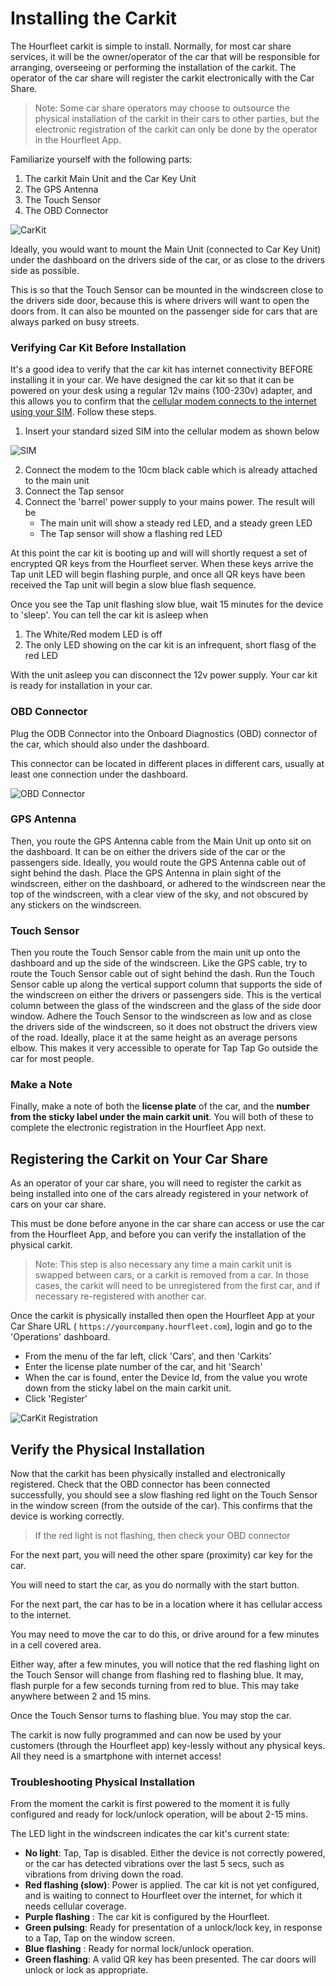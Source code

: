 # Installing the Carkit
The Hourfleet carkit is simple to install. Normally, for most car share services, it will be the owner/operator of the car that will be responsible for arranging, overseeing or performing the installation of the carkit. The operator of the car share will register the carkit electronically with the Car Share.

> Note: Some car share operators may choose to outsource the physical installation of the carkit in their cars to other parties, but the electronic registration of the carkit can only be done by the operator in the Hourfleet App.

Familiarize yourself with the following parts:

1. The carkit Main Unit and the Car Key Unit
2. The GPS Antenna
3. The Touch Sensor
4. The OBD Connector

![CarKit](images/carkit/OpticalCarkit_AccessoriesLabeled.jpg)

Ideally, you would want to mount the Main Unit (connected to Car Key Unit) under the dashboard on the drivers side of the car, or as close to the drivers side as possible.

This is so that the Touch Sensor can be mounted in the windscreen close to the drivers side door, because this is where drivers will want to open the doors from. It can also be mounted on the passenger side for cars that are always parked on busy streets.  

### Verifying Car Kit Before Installation  

It's a good idea to verify that the car kit has internet connectivity BEFORE installing it in your car. We have designed the car kit so that it can be powered on your desk using a regular 12v mains (100-230v) adapter, and this allows you to confirm that the [cellular modem connects to the internet using your SIM](http://docs.hourfleet.com/carkit.html#cellular-connectivity). Follow these steps.
1. Insert your standard sized SIM into the cellular modem as shown below

![SIM](http://docs.hourfleet.com/images/carkit/ModemSIM.png)  

2. Connect the modem to the 10cm black cable which is already attached to the main unit
2. Connect the Tap sensor
2. Connect the 'barrel' power supply to your mains power. The result will be
   - The main unit will show a steady red LED, and a steady green LED
   - The Tap sensor will show a flashing red LED
   
At this point the car kit is booting up and will will shortly request a set of encrypted QR keys from the Hourfleet server. When these keys arrive the Tap unit LED will begin flashing purple, and once all QR keys have been received the Tap unit will begin a slow blue flash sequence.

Once you see the Tap unit flashing slow blue, wait 15 minutes for the device to 'sleep'. You can tell the car kit is asleep when
1. The White/Red modem LED is off
1. The only LED showing on the car kit is an infrequent, short flasg of the red LED

With the unit asleep you can disconnect the 12v power supply. Your car kit is ready for installation in your car.


### OBD Connector

Plug the ODB Connector into the Onboard Diagnostics (OBD) connector of the car, which should also under the dashboard. 

This connector can be located in different places in different cars, usually at least one connection under the dashboard.

![OBD Connector](images/carkit/OBD2Port.png)

### GPS Antenna

Then, you route the GPS Antenna cable from the Main Unit up onto sit on the dashboard. It can be on either the drivers side of the car or the passengers side. Ideally, you would route the GPS Antenna cable out of sight behind the dash. Place the GPS Antenna in plain sight of the windscreen, either on the dashboard, or adhered to the windscreen near the top of the windscreen, with a clear view of the sky, and not obscured by any stickers on the windscreen.

### Touch Sensor  

Then you route the Touch Sensor cable from the main unit up onto the dashboard and up the side of the windscreen. Like the GPS cable, try to route the Touch Sensor cable out of sight behind the dash. Run the Touch Sensor cable up along the vertical support column that supports the side of the windscreen on either the drivers or passengers side. This is the vertical column between the glass of the windscreen and the glass of the side door window. Adhere the Touch Sensor to the windscreen as low and as close the drivers side of the windscreen, so it does not obstruct the drivers view of the road. Ideally, place it at the same height as an average persons elbow. This makes it very accessible to operate for Tap Tap Go outside the car for most people.

### Make a Note

Finally, make a note of both the **license plate** of the car, and the **number from the sticky label under the main carkit unit**. You will both of these to complete the electronic registration in the Hourfleet App next.

## Registering the Carkit on Your Car Share

As an operator of your car share, you will need to register the carkit as being installed into one of the cars already registered in your network of cars on your car share. 

This must be done before anyone in the car share can access or use the car from the Hourfleet App, and before you can verify the installation of the physical carkit.

>  Note: This step is also necessary any time a main carkit unit is swapped between cars, or a carkit is removed from a car. In those cases, the carkit will need to be unregistered from the first car, and if necessary re-registered with another car.

Once the carkit is physically installed then open the Hourfleet App at your Car Share URL ( `https://yourcompany.hourfleet.com`), login and go to the 'Operations' dashboard.

- From the menu of the far left, click  'Cars', and then 'Carkits'
- Enter the license plate number of the car, and hit 'Search'
- When the car is found, enter the Device Id, from the value you wrote down from the sticky label on the main carkit unit.
- Click 'Register' 

![CarKit Registration](images\Operations_CarkitRegistration.png)

## Verify the Physical Installation

Now that the carkit has been physically installed and electronically registered. Check that the OBD connector has been connected successfully, you should see a slow flashing red light on the Touch Sensor in the window screen (from the outside of the car). This confirms that the device is working correctly.

> If the red light is not flashing, then check your OBD connector

For the next part, you will need the other spare (proximity) car key for the car.

You will need to start the car, as you do normally with the start button.

For the next part, the car has to be in a location where it has cellular access to the internet.

You may need to move the car to do this, or drive around for a few minutes in a cell covered area.

Either way, after a few minutes, you will notice that the red flashing light on the Touch Sensor will change from flashing red to flashing blue. It may, flash purple for a few seconds turning from red to blue. This may take anywhere between 2 and 15 mins.

Once the Touch Sensor turns to flashing blue. You may stop the car. 

The carkit is now fully programmed and can now be used by your customers (through the Hourfleet app) key-lessly without any physical keys. All they need is a smartphone with internet access!

### Troubleshooting Physical Installation

From the moment the carkit is first powered to the moment it is fully configured and ready for lock/unlock operation, will be about 2-15 mins. 

The LED light in the windscreen indicates the car kit's current state:  

- **No light**: Tap, Tap is disabled. Either the device is not correctly powered, or the car has detected vibrations over the last 5 secs, such as vibrations from driving down the road.
- **Red flashing (slow)**: Power is applied. The car kit is not yet configured, and is waiting to connect to Hourfleet over the internet, for which it needs cellular coverage.
- **Purple flashing** : The car kit is configured by the Hourfleet.
- **Green pulsing**: Ready for presentation of a unlock/lock key, in response to a Tap, Tap on the window screen.
- **Blue flashing** : Ready for normal lock/unlock operation.
- **Green flashing**: A valid QR key has been presented. The car doors will unlock or lock as appropriate.


